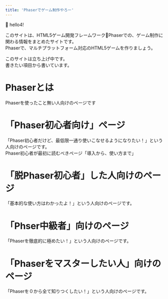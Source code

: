 ```yaml
---
title: 'Phaserでゲーム制作やろー'
---
```


:wave: hello4!

このサイトは、HTML5ゲーム開発フレームワーク:rocket:Phaserでの、ゲーム制作に関わる情報をまとめたサイトです。  
Phaserで、マルチプラットフォーム対応のHTML5ゲームを作りましょう。

このサイトは立ち上げ中です。  
書きたい項目から書いています。

# Phaserとは

Phaserを使ったこと無い人向けのページです

# 「Phaser初心者向け」ページ

「Phaser初心者だけど、最低限一通り使いこなせるようになりたい！」という人向けのページです。  
Phaser初心者が最初に読むべきページ「導入から、使い方まで」

# 「脱Phaser初心者」した人向けのページ

「基本的な使い方はわかったよ！」という人向けのページです。

# 「Phser中級者」向けのページ

「Phaserを徹底的に極めたい！」という人向けのページです。

# 「Phaserをマスターしたい人」向けのページ

「Phaserを０から全て知りつくしたい！」という人向けのページです。


